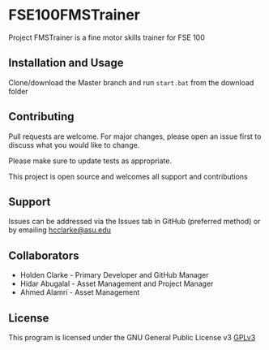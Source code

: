 # FSE100FMSTrainer

Project FMSTrainer is a fine motor skills trainer for FSE 100

## Installation and Usage

Clone/download the Master branch and run `start.bat` from the download folder

## Contributing
Pull requests are welcome. For major changes, please open an issue first to discuss what you would like to change.

Please make sure to update tests as appropriate.

This project is open source and welcomes all support and contributions

## Support
Issues can be addressed via the Issues tab in GitHub (preferred method) or by emailing [hcclarke@asu.edu](mailto:hcclarke@asu.edu)

## Collaborators
- Holden Clarke - Primary Developer and GitHub Manager
- Hidar Abugalal - Asset Management and Project Manager
- Ahmed Alamri - Asset Management

## License
This program is licensed under the GNU General Public License v3 [GPLv3](https://www.gnu.org/licenses/gpl-3.0.en.html)